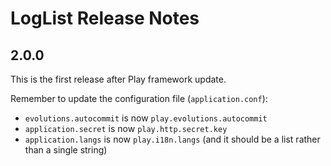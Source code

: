 LogList Release Notes
=====================

2.0.0
-----
This is the first release after Play framework update.

Remember to update the configuration file (`application.conf`):
- `evolutions.autocommit` is now `play.evolutions.autocommit`
- `application.secret` is now `play.http.secret.key`
- `application.langs` is now `play.i18n.langs` (and it should be a list rather
  than a single string)
